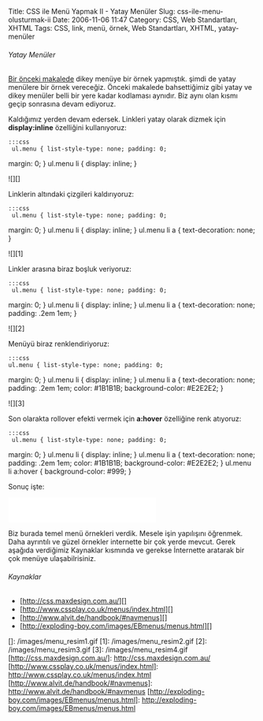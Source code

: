 Title: CSS ile Menü Yapmak II - Yatay Menüler
Slug: css-ile-menu-olusturmak-ii
Date: 2006-11-06 11:47
Category: CSS, Web Standartları, XHTML
Tags: CSS, link, menü, örnek, Web Standartları, XHTML, yatay-menüler

###### Yatay Menüler

[Bir önceki makalede][] dikey menüye bir örnek yapmıştık. şimdi de yatay
menülere bir örnek vereceğiz. Önceki makalede bahsettiğimiz gibi yatay
ve dikey menüler belli bir yere kadar kodlaması aynıdır. Biz aynı olan
kısmı geçip sonrasına devam ediyoruz. <!--more-->

Kaldığımız yerden devam edersek. Linkleri yatay olarak dizmek için
**display:inline** özelliğini kullanıyoruz:

	:::css
	 ul.menu { list-style-type: none; padding: 0;
margin: 0; } ul.menu li { display: inline; } 

![][]

Linklerin altındaki çizgileri kaldırıyoruz:

	:::css
	 ul.menu { list-style-type: none; padding: 0;
margin: 0; } ul.menu li { display: inline; } ul.menu li a {
text-decoration: none; } 

![][1]

Linkler arasına biraz boşluk veriyoruz:

	:::css
	 ul.menu { list-style-type: none; padding: 0;
margin: 0; } ul.menu li { display: inline; } ul.menu li a {
text-decoration: none; padding: .2em 1em; } 

![][2]

Menüyü biraz renklendiriyoruz:

	:::css
	ul.menu { list-style-type: none; padding: 0;
margin: 0; } ul.menu li { display: inline; } ul.menu li a {
text-decoration: none; padding: .2em 1em; color: #1B1B1B;
background-color: #E2E2E2; } 

![][3]

Son olarakta rollover efekti vermek için **a:hover** özelliğine renk
atıyoruz:

	:::css
	 ul.menu { list-style-type: none; padding: 0;
margin: 0; } ul.menu li { display: inline; } ul.menu li a {
text-decoration: none; padding: .2em 1em; color: #1B1B1B;
background-color: #E2E2E2; } ul.menu li a:hover { background-color:
#999; } 

Sonuç işte:

<iframe src="/dokumanlar/menuy.html" width="300" height="50" frameborder="0" scrolling="auto"></iframe>

Biz burada temel menü örnekleri verdik. Mesele işin yapılışını öğrenmek.
Daha ayrıntılı ve güzel örnekler internette bir çok yerde mevcut. Gerek
aşağıda verdiğimiz Kaynaklar kısmında ve gerekse İnternette aratarak bir
çok menüye ulaşabilrisiniz.

###### Kaynaklar

-   [http://css.maxdesign.com.au/][]
-   [http://www.cssplay.co.uk/menus/index.html][]
-   [http://www.alvit.de/handbook/#navmenus][]
-   [http://exploding-boy.com/images/EBmenus/menus.html][]

</p>

  [Bir önceki makalede]: http://www.fatihhayrioglu.com/?p=209
  []: /images/menu_resim1.gif
  [1]: /images/menu_resim2.gif
  [2]: /images/menu_resim3.gif
  [3]: /images/menu_resim4.gif
  [http://css.maxdesign.com.au/]: http://css.maxdesign.com.au/
  [http://www.cssplay.co.uk/menus/index.html]: http://www.cssplay.co.uk/menus/index.html
  [http://www.alvit.de/handbook/#navmenus]: http://www.alvit.de/handbook/#navmenus
  [http://exploding-boy.com/images/EBmenus/menus.html]: http://exploding-boy.com/images/EBmenus/menus.html
